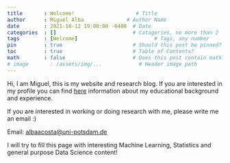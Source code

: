 ```yaml
---
title       : Welcome!                    # Title
author      : Miguel Alba              # Author Name
date        : 2021-10-12 19:00:00 -0400  # Date
categories  : []                         # Catagories, no more than 2
tags        : [Welcome]                         # Tags, any number
pin         : true                       # Should this post be pinned?
toc         : true                       # Table of Contents?
math        : false                      # Does this post contain math?
# image       : /assets/img/...            # Header image path
---
```


Hi, I am Miguel, this is my website and research blog. If you are interested in my profile you can find [here](/about) information about my educational background and experience.

If you are interested in working or doing research with me, please write me an email :) 

Email: <albaacosta@uni-potsdam.de>

I will try to fill this page with interesting Machine Learning, Statistics and general purpose Data Science content!